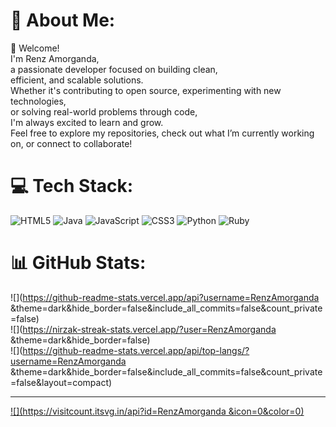 # 💫 About Me:
👋 Welcome!<br>I'm Renz Amorganda,<br>a passionate developer focused on building clean, <br>efficient, and scalable solutions. <br>Whether it's contributing to open source, experimenting with new technologies, <br>or solving real-world problems through code,<br> I'm always excited to learn and grow.<br> Feel free to explore my repositories, check out what I’m currently working on, or connect to collaborate!


# 💻 Tech Stack:
![HTML5](https://img.shields.io/badge/html5-%23E34F26.svg?style=for-the-badge&logo=html5&logoColor=white) ![Java](https://img.shields.io/badge/java-%23ED8B00.svg?style=for-the-badge&logo=openjdk&logoColor=white) ![JavaScript](https://img.shields.io/badge/javascript-%23323330.svg?style=for-the-badge&logo=javascript&logoColor=%23F7DF1E) ![CSS3](https://img.shields.io/badge/css3-%231572B6.svg?style=for-the-badge&logo=css3&logoColor=white) ![Python](https://img.shields.io/badge/python-3670A0?style=for-the-badge&logo=python&logoColor=ffdd54) ![Ruby](https://img.shields.io/badge/ruby-%23CC342D.svg?style=for-the-badge&logo=ruby&logoColor=white)
# 📊 GitHub Stats:
![](https://github-readme-stats.vercel.app/api?username=RenzAmorganda &theme=dark&hide_border=false&include_all_commits=false&count_private=false)<br/>
![](https://nirzak-streak-stats.vercel.app/?user=RenzAmorganda &theme=dark&hide_border=false)<br/>
![](https://github-readme-stats.vercel.app/api/top-langs/?username=RenzAmorganda &theme=dark&hide_border=false&include_all_commits=false&count_private=false&layout=compact)

---
[![](https://visitcount.itsvg.in/api?id=RenzAmorganda &icon=0&color=0)](https://visitcount.itsvg.in)

<!-- Proudly created with GPRM ( https://gprm.itsvg.in ) -->

